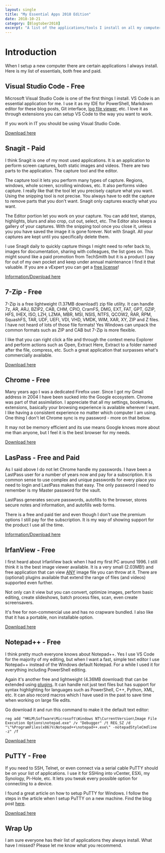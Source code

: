 ```yaml
---
layout: single
title: "My Essential Apps 2018 Edition"
date: 2018-10-21
category: [Blogtober2018]
excerpt: "A list of the applications/tools I install on all my computers that I rely on"
---
```

# Introduction

When I setup a new computer there are certain applications I always install. Here is my list of essentials, both free and paid.

## Visual Studio Code - Free

Microsoft Visual Studio Code is one of the first things I install. VS Code is an essential application for me. I use it as my IDE for PowerShell, Markdown editor for these blog posts, Git interface, [log file viewer](https://marketplace.visualstudio.com/items?itemName=emilast.LogFileHighlighter), etc. I love it as through extensions you can setup VS Code to the way you want to work.

If you work in IT you should be using Visual Studio Code.

[Download here](https://code.visualstudio.com/#alt-downloads)

## Snagit - Paid

I think Snagit is one of my most used applications. It is an application to perform screen captures, both static images and videos. There are two parts to the application. The capture tool and the editor.

The capture tool it lets you perform many types of capture. Regions, windows, whole screen, scrolling windows, etc. It also performs video capture. I really like that the tool let you precisely capture what you want. Using the snipping tool is not precise. You always have to edit the capture to remove parts that you don't want. Snagit only captures exactly what you want.

The Editor portion let you work on your capture. You can add text, stamps, highlights, blurs and also crop, cut out, select, etc. The Editor also keeps a gallery of your captures. With the snipping tool once you close it, unless you you have saved the image it is gone forever. Not with Snagit. All your captures are kept until you specifically delete them.

I use Snagit daily to quickly capture things I might need to refer back to, images for documentation, sharing with colleagues, the list goes on. This might sound like a paid promotion from TechSmith but it is a product I pay for out of my own pocket and keep under annual maintenance I find it that valuable. If you are a vExpert you can get a [free license](https://www.techsmith.com/evangelists/mvp)!

[Information/Download here](https://www.techsmith.com/screen-capture.html)

## 7-Zip - Free

7-Zip is a free lightweight (1.37MB download!) zip file utility. It can handle 7z, AR, ARJ, BZIP2, CAB, CHM, CPIO, CramFS, DMG, EXT, FAT, GPT, GZIP, HFS, IHEX, ISO, LZH, LZMA, MBR, MSI, NSIS, NTFS, QCOW2, RAR, RPM, SquashFS, TAR, UDF, UEFI, VDI, VHD, VMDK, WIM, XAR, XY, ZIP and Z files. I have not heard of lots of those file formats! Yes Windows can unpack the common formats such as ZIP and CAB but 7-Zip is more flexible.

I like that you can right click a file and through the context menu Explorer and perform actions such as Open, Extract Here, Extract to a folder named after the file, compress, etc. Such a great application that surpasses what's commercially available.

[Download here](https://www.7-zip.org/download.html)

## Chrome - Free

Many years ago I was a dedicated Firefox user. Since I got my Gmail address in 2004 I have been sucked into the Google ecosystem. Chrome was part of that assimilation. I appreciate that all my settings, bookmarks, extensions, basically your browsing experience is available wherever I want. I like having a consistent experience no matter which computer I am using. One thing I don't let Chrome sync is my password - more on that below.

It may not be memory efficient and its use means Google knows more about me than anyone, but I feel it is the best browser for my needs.

[Download here](https://www.google.com/chrome/)

## LasPass - Free and Paid

As I said above I do not let Chrome handle my passwords. I have been a LastPass user for a number of years now and pay for a subscription. It is common sense to use complex and unique passwords for every place you need to login and LastPass makes that easy. The only password I need to remember is my Master password for the vault.

LastPass generates secure passwords, autofills to the browser, stores secure notes and information, and autofills web forms.

There is a free and paid tier and even though I don't use the premium options I still pay for the subscription. It is my way of showing support for the product I use all the time.

[Information/Download here](https://www.lastpass.com/)

## IrfanView - Free

I first heard about IrfanView back when I had my first PC around 1996. I still think it is the best image viewer available. It is a very small (2.03MB!) and free application that can view [ANY](https://www.irfanview.com/main_formats.htm) image file you can throw at it. There are (optional) plugins available that extend the range of files (and videos) supported even further.

Not only can it view but you can convert, optimize images, perform basic editing, create slideshows, batch process files, scan, even create screensavers.

It's free for non-commercial use and has no crapware bundled. I also like that it has a portable, non installable option.

[Download here](https://www.irfanview.com/)

## Notepad++ - Free

I think pretty much everyone knows about Notepad++. Yes I use VS Code for the majority of my editing, but when I want a fast, simple text editor I use Notepad++ instead of the Windows default Notepad. For a while I used it for everything including PowerShell editing.

Again it's another free and lightweight (4.36MB download) that can be extended using [plugins](http://docs.notepad-plus-plus.org/index.php?title=Plugin_Central). It can handle not just text files but has support for syntax highlighting for languages such as PowerShell, C++, Python, XML, etc. It can also record macros which I have used in the past to save time when working on large file edits.

Go download it and run this command to make it the default text editor:

`reg add "HKLM\Software\Microsoft\Windows NT\CurrentVersion\Image File Execution Options\notepad.exe" /v "Debugger" /t REG_SZ /d "\"%ProgramFiles(x86)%\Notepad++\notepad++.exe\" -notepadStyleCmdline -z" /f`

[Download here](https://notepad-plus-plus.org/)

## PuTTY - Free

If you need to SSH, Telnet, or even connect via a serial cable PuTTY should be on your list of applications. I use it for SSHing into vCenter, ESXi, my Synology, Pi-Hole, etc. It lets you tweak every possible option for connecting to a device.

I found a great article on how to setup PuTTY for Windows. I follow the steps in the article when I setup PuTTY on a new machine. Find the blog post [here](http://dag.wiee.rs/blog/content/improving-putty-settings-on-windows).

[Download here](https://www.chiark.greenend.org.uk/~sgtatham/putty/latest.html)

## Wrap Up

I am sure everyone has their list of applications they always install. What have I missed? Please let me know what you recommend.